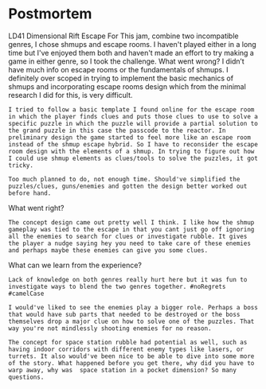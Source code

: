 # Postmortem

LD41 Dimensional Rift Escape
	For This jam, combine two incompatible genres, I chose shmups and escape rooms. I haven't played either in a long time but I've enjoyed them both and haven't made an effort to try making a game in either genre, so I took the challenge. 
What went wrong?
	I didn’t have much info on escape rooms or the fundamentals of shmups. I definitely over scoped in trying to implement the basic mechanics of shmups and incorporating escape rooms design which from the minimal research I did for this, is very difficult. 
	
	I tried to follow a basic template I found online for the escape room in which the player finds clues and puts those clues to use to solve a specific puzzle in which the puzzle will provide a partial solution to the grand puzzle in this case the passcode to the reactor. In preliminary design the game started to feel more like an escape room instead of the shmup escape hybrid. So I have to reconsider the escape room design with the elements of a shmup. In trying to figure out how I could use shmup elements as clues/tools to solve the puzzles, it got tricky. 
	
	Too much planned to do, not enough time. Should've simplified the puzzles/clues, guns/enemies and gotten the design better worked out before hand.
	
What went right?

	The concept design came out pretty well I think. I like how the shmup gameplay was tied to the escape in that you cant just go off ignoring all the enemies to search for clues or investigate rubble. It gives the player a nudge saying hey you need to take care of these enemies and perhaps maybe these enemies can give you some clues.

What can we learn from the experience?

	Lack of knowledge on both genres really hurt here but it was fun to investigate ways to blend the two genres together. #noRegrets #camelCase 
	
	I would've liked to see the enemies play a bigger role. Perhaps a boss that would have sub parts that needed to be destroyed or the boss themselves drop a major clue on how to solve one of the puzzles. That way you're not mindlessly shooting enemies for no reason. 
	
	The concept for space station rubble had potential as well, such as having indoor corridors with different enemy types like lasers, or turrets. It also would've been nice to be able to dive into some more of the story. What happened before you get there, why did you have to warp away, why was  space station in a pocket dimension? So many questions. 
